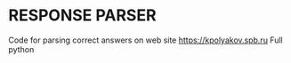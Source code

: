 # RESPONSE PARSER
Code for parsing correct answers on web site https://kpolyakov.spb.ru
Full python
